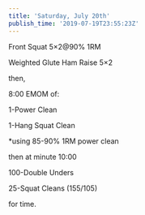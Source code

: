 ```yaml
---
title: 'Saturday, July 20th'
publish_time: '2019-07-19T23:55:23Z'
---
```


Front Squat 5×2\@90% 1RM

Weighted Glute Ham Raise 5×2

then,

8:00 EMOM of:

1-Power Clean

1-Hang Squat Clean

\*using 85-90% 1RM power clean

then at minute 10:00

100-Double Unders

25-Squat Cleans (155/105)

for time.
